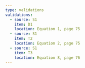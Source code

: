 ```yaml
---
type: validations
validations:
  - source: S1
    item: D1
    location: Equation 1, page 75
  - source: S1
    item: T2
    location: Equation 2, page 75
  - source: S1
    item: T3
    location: Equation 8, page 76
---
```

